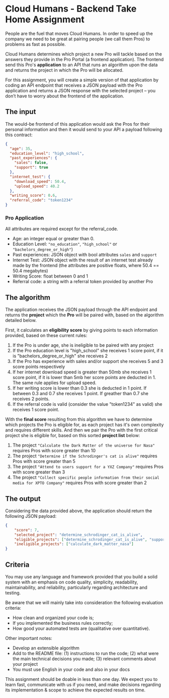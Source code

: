 # Cloud Humans - Backend Take Home Assignment

People are the fuel that moves Cloud Humans. In order to speed up the company we need to be great at pairing people (we call them Pros) to problems as fast as possible. 

Cloud Humans determines which project a new Pro will tackle based on the answers they provide in the Pro Portal (a frontend application). The frontend send this Pro's **application** to an API that runs an algorithm upon the data and returns the project in which the Pro will be allocated. 

For this assignment, you will create a simple version of that application by coding an API endpoint that receives a JSON payload with the Pro application and returns a JSON response with the selected project – you don’t have to worry about the frontend of the application. 

## The input
The would-be frontend of this application would ask the Pros for their personal information and then it would send to your API a payload following this contract:

```JSON
{
  "age": 35,
  "education_level": "high_school",
  "past_experiences": {
    "sales": false,
    "support": true
  },
  "internet_test": {
    "download_speed": 50.4,
    "upload_speed": 40.2
  },
  "writing_score": 0.6,
  "referral_code": "token1234"
}
```

### Pro Application
All attributes are required except for the referral_code.

- Age: an integer equal or greater than 0.
- Education Level: `"no_education"`, `"high_school"` or `"bachelors_degree_or_high"`)
- Past experiences: JSON object with bool attributes `sales` and `support`
- Internet Test: JSON object with the result of an internet test already made by the frontend (the attributes are positive floats, where 50.4 == 50.4 megabytes)
- Writing Score: float between 0 and 1
- Referral code: a string with a referral token provided by another Pro

## The algorithm
The application receives the JSON payload through the API endpoint and returns the **project** which the **Pro** will be paired with, based on the algorithm detailed below.

First, it calculates an **eligibility score** by giving points to each information provided, based on these current rules:


1. If the Pro is under age, she is ineligible to be paired with any project
2. If the Pro education level is "high_school" she receives 1 score point, if it is "bachelors_degree_or_high" she receives 2
3. If the Pro has experience with sales and/or support she receives 5 and 3 score points respectively
4. If her internet download speed is greater than 50mb she receives 1 score point, if it is lower than 5mb her score points are deducted in 1. The same rule applies for upload speed. 
5. If her writing score is lower than 0.3 she is deducted in 1 point. If between 0.3 and 0.7 she receives 1 point. If greather than 0.7 she receives 2 points.
6. If the referral code is valid (consider the value "token1234" as valid) she receives 1 score point.

With the **final score** resulting from this algorithm we have to determine which projects the Pro is eligible for, as each project has it's own complexity and requires different skills. And then we pair the Pro with the first critical project she is eligible for, based on this sorted **project list** below: 

1. The project `"Calculate the Dark Matter of the universe for Nasa"` requires Pros with score greater than 10
2. The project `"Determine if the Schrodinger's cat is alive"` requires Pros with score greater than 5 
3. The project `"Attend to users support for a YXZ Company"` requires Pros with score greater than 3 
4. The project `"Collect specific people information from their social media for XPTO Company"` requires Pros with score greater than 2

## The output
Considering the data provided above, the application should return the following JSON payload:

```JSON
{
    "score": 7,
    "selected_project": "determine_schrodinger_cat_is_alive",
    "eligible_projects": ["determine_schrodinger_cat_is_alive", "support_users_from_xyz", "collect_information_for_xpto"],
    "ineligible_projects": ["calculate_dark_matter_nasa"]
}
```

## Criteria
You may use any language and framework provided that you build a solid system with an emphasis on code quality, simplicity, readability, maintainability, and reliability, particularly regarding architecture and testing.

Be aware that we will mainly take into consideration the following evaluation criteria:
* How clean and organized your code is;
* If you implemented the business rules correctly;
* How good your automated tests are (qualitative over quantitative).

Other important notes:
* Develop an extensible algorithm
* Add to the README file: (1) instructions to run the code; (2) what were the main technical decisions you made; (3) relevant comments about your project 
* You must use English in your code and also in your docs

This assignment should be doable in less than one day. We expect you to learn fast, communicate with us if you need, and make decisions regarding its implementation & scope to achieve the expected results on time.

